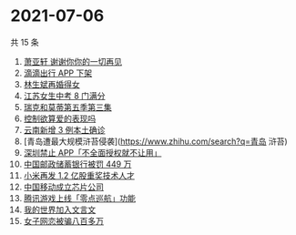 # 2021-07-06

共 15 条

<!-- BEGIN -->
<!-- 最后更新时间 Tue Jul 06 2021 14:07:05 GMT+0800 (China Standard Time) -->

1. [萧亚轩 谢谢你你的一切再见](https://www.zhihu.com/search?q=萧亚轩)
2. [滴滴出行 APP 下架](https://www.zhihu.com/search?q=滴滴下架)
3. [林生斌再婚得女](https://www.zhihu.com/search?q=林生斌)
4. [江苏女生中考 8 门满分](https://www.zhihu.com/search?q=中考)
5. [瑞克和莫蒂第五季第三集](https://www.zhihu.com/search?q=瑞克和莫蒂)
6. [控制欲算爱的表现吗](https://www.zhihu.com/search?q=扑通扑通的心)
7. [云南新增 3 例本土确诊](https://www.zhihu.com/search?q=云南疫情)
8. [青岛遭最大规模浒苔侵袭](https://www.zhihu.com/search?q=青岛 浒苔)
9. [深圳禁止 APP「不全面授权就不让用」](https://www.zhihu.com/search?q=大数据杀熟)
10. [中国邮政储蓄银行被罚 449 万](https://www.zhihu.com/search?q=中国邮政储蓄银行)
11. [小米再发 1.2 亿股重奖技术人才](https://www.zhihu.com/search?q=小米)
12. [中国移动成立芯片公司](https://www.zhihu.com/search?q=中国移动)
13. [腾讯游戏上线「零点巡航」功能](https://www.zhihu.com/search?q=腾讯游戏)
14. [我的世界加入文言文](https://www.zhihu.com/search?q=我的世界)
15. [女子网恋被骗八百多万](https://www.zhihu.com/search?q=网恋被骗)

<!-- END -->
